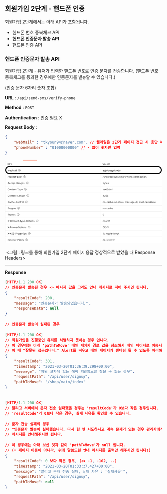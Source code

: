 ## 회원가입 2단계 - 핸드폰 인증 

회원가입 2단계에서는 아래  API가 포함됩니다.

- 핸드폰 번호 중복체크 API
- **핸드폰 인증문자 발송 API** 
- 핸드폰 인증 API 



### 핸드폰 인증문자 발송 API 

회원가입 2단계 - 유저가 입력한 핸드폰 번호로 인증 문자를 전송합니다. (핸드폰 번호 중복체크를 통과한 경우에만 인증문자를 발송할 수 있습니다.)

(인증 문자 6자리 숫자 조합)

**URL** : `/api/send-sms/verify-phone`  

**Method** : `POST`

**Authentication** : 인증 필요 X  

**Request Body** : 

```json
{
    "webMail" : "tkyoun94@naver.com", // 웹메일은 2단게 페이지 접근 시 응답 헤더에 포함되어 있습니다. (그림 1 참고)
    "phoneNumber" : "01000000000" // - 없이 숫자만 입력 
}
```



![핸드폰 인증문자 발송 API 그림<1>](./imgs/img1.png)

​				<그림 : 링크를 통해 회원가입 2단계 페이지 응답 정상적으로 받았을 때 Response Headers> 

___

**Response**

```json
[HTTP/1.1 200 OK]
// 인증문자 발송된 경우 -> 메시지 값을 그래도 안내 메시지로 띄어 주시면 됩니다. 
{
    "resultCode": 200,
    "message": "인증문자가 발송되었습니다.",
    "responseData": null
}

// 인증문자 발송이 실패된 경우

[HTTP/1.1 200 OK]
// 회원가입을 진행중인 유저를 식별하지 못하는 경우 입니다. 
// 이 경우에는 아래 'pathToMove' 메인 페이지 경로 값을 참조해서 메인 페이지로 이동시키시면 됩니다.
// 이 때 "잘못된 접근입니다." Alert를 띄우고 메인 페이지가 렌더링 될 수 있도록 처리해주시면 됩니다. 
{
    "resultCode": 301,
    "timestamp": "2021-03-20T01:36:29.298+00:00",
    "message": "회원 절차에 있는 예비 회원정보를 찾을 수 없는 경우",
    "requestPath": "/api/user/signup",
    "pathToMove": "/shop/main/index"
}


[HTTP/1.1 200 OK]
// 알리고 서버에서 문자 전송 실패했을 경우는 'resultCode'가 0보다 작은 경우입니다. 
// 'resultCode'가 0보다 작은 경우, 실패 사유를 확인할 수 있습니다. 

// 문자 전송 실패의 경우 
// "인증문자 발송이 실패했습니다. 다시 한 번 시도하시고 계속 문제가 있는 경우 관리자에게 문의해주세요."
// 메시지를 안내해주시면 됩니다. 

// 이 경우에는 아래 보신 것과 같이 'pathToMove'가 null 입니다. 
// (= 페이지 이동이 아니라, 위에 말씀드린 안내 메시지를 출력만 해주시면 됩니다!)
{
    "resultCode": 0 보다 작은 경우, (ex -1, -102, ..)
    "timestamp": "2021-03-20T01:33:27.427+00:00",
    "message": "알리고 문자 전송 실패, 실패 사유 : '실패사유'",
    "requestPath": "/api/user/signup",
    "pathToMove": null
}

```